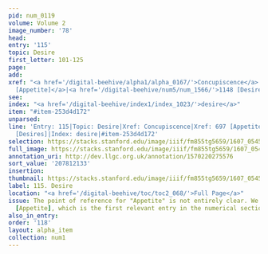 ```yaml
---
pid: num_0119
volume: Volume 2
image_number: '78'
head:
entry: '115'
topic: Desire
first_letter: 101-125
page:
add:
xref: "<a href='/digital-beehive/alpha1/alpha_0167/'>Concupiscence</a>|<a href='/digital-beehive/num3/num_1003/'>697
  [Appetite]</a>|<a href='/digital-beehive/num5/num_1566/'>1148 [Desires]</a>"
see:
index: "<a href='/digital-beehive/index1/index_1023/'>desire</a>"
item: "#item-253d4d172"
unparsed:
line: 'Entry: 115|Topic: Desire|Xref: Concupiscence|Xref: 697 [Appetite]|Xref: 1148
  [Desires]|Index: desire|#item-253d4d172'
selection: https://stacks.stanford.edu/image/iiif/fm855tg5659/1607_0545/794,2133,2990,568/full/0/default.jpg
full_image: https://stacks.stanford.edu/image/iiif/fm855tg5659/1607_0545/full/full/0/default.jpg
annotation_uri: http://dev.llgc.org.uk/annotation/1570220275576
sort_value: '207812133'
insertion:
thumbnail: https://stacks.stanford.edu/image/iiif/fm855tg5659/1607_0545/794,2133,600,180/250,/0/default.jpg
label: 115. Desire
location: "<a href='/digital-beehive/toc/toc2_068/'>Full Page</a>"
issue: The point of reference for "Appetite" is not entirely clear. We linked to 697
  [Appetite], which is the first relevant entry in the numerical section of the Alvearium.
also_in_entry:
order: '118'
layout: alpha_item
collection: num1
---
```

